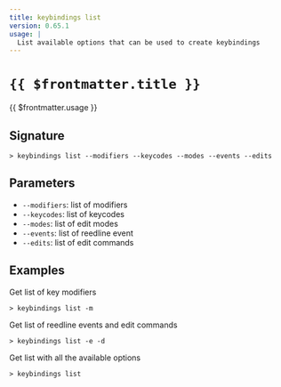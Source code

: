 ```yaml
---
title: keybindings list
version: 0.65.1
usage: |
  List available options that can be used to create keybindings
---
```


# <code>{{ $frontmatter.title }}</code>

<div style='white-space: pre-wrap;'>{{ $frontmatter.usage }}</div>

## Signature

```> keybindings list --modifiers --keycodes --modes --events --edits```

## Parameters

 -  `--modifiers`: list of modifiers
 -  `--keycodes`: list of keycodes
 -  `--modes`: list of edit modes
 -  `--events`: list of reedline event
 -  `--edits`: list of edit commands

## Examples

Get list of key modifiers
```shell
> keybindings list -m
```

Get list of reedline events and edit commands
```shell
> keybindings list -e -d
```

Get list with all the available options
```shell
> keybindings list
```
